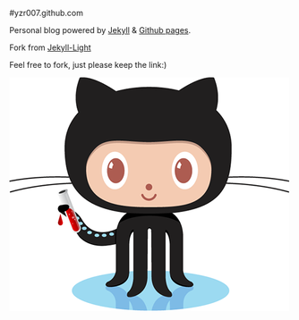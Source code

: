 #yzr007.github.com

Personal blog powered by [Jekyll](http://jekyllrb.com/) & [Github pages](http://pages.github.com/).

Fork from [Jekyll-Light](https://github.com/2dxgujun/Jekyll-Light)

Feel free to fork, just please keep the link:)

![](res/img/jekyll.png)